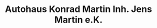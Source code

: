 ---
title: "Autohaus Konrad Martin Inh. Jens Martin e.K."
url: /stockach/autohaus-konrad-martin-inh-jens-martin-e-k/
shop: Autohaus
---